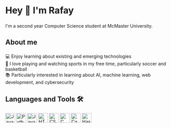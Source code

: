 <h1 align="left">Hey 👋 I'm Rafay</h1>

###

<p align="left">I'm a second year Computer Science student at McMaster University.</p>

###

<h2 align="left">About me</h2>

###

<p align="left">💻 Enjoy learning about existing and emerging technologies<br>🏀 I love playing and watching sports in my free time, particularly soccer and basketball<br>📚 Particularly interested in learning about AI, machine learning, web development, and cybersecurity</p>

###

<h2 align="left">Languages and Tools 🛠️</h2>

###

<div align="left">
  <img src="https://img.shields.io/badge/Java-ED8B00?logo=openjdk&logoColor=white&style=for-the-badge" height="30" alt="Java logo" />
  <img src="https://img.shields.io/badge/Python-3776AB?logo=python&logoColor=white&style=for-the-badge" height="30" alt="Python logo" />
  <img src="https://img.shields.io/badge/JavaScript-F7DF1E?logo=javascript&logoColor=black&style=for-the-badge" height="30" alt="JavaScript logo" />
  <img src="https://img.shields.io/badge/HTML5-E34F26?logo=html5&logoColor=white&style=for-the-badge" height="30" alt="HTML5 logo" />
  <img src="https://img.shields.io/badge/CSS3-1572B6?logo=css3&logoColor=white&style=for-the-badge" height="30" alt="CSS3 logo" />
  <img src="https://img.shields.io/badge/C-A8B9CC?logo=c&logoColor=black&style=for-the-badge" height="30" alt="C logo" />
  <img src="https://img.shields.io/badge/C++-00599C?logo=cplusplus&logoColor=white&style=for-the-badge" height="30" alt="C++ logo" />
  <img src="https://img.shields.io/badge/Haskell-5D4F85?logo=haskell&logoColor=white&style=for-the-badge" height="30" alt="Haskell logo" />
</div>
